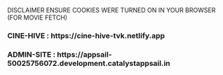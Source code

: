DISCLAIMER ENSURE COOKIES WERE TURNED ON IN YOUR BROWSER (FOR MOVIE FETCH)

<h3> CINE-HIVE :  https://cine-hive-tvk.netlify.app
<h3>ADMIN-SITE : https://appsail-50025756072.development.catalystappsail.in

